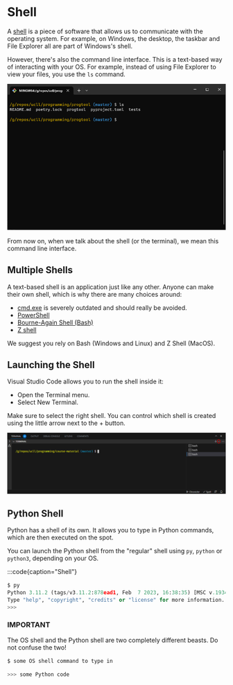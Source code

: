 # Shell

A [shell](https://en.wikipedia.org/wiki/Shell_(computing)) is a piece of software that allows us to communicate with the operating system.
For example, on Windows, the desktop, the taskbar and File Explorer all are part of Windows's shell.

However, there's also the command line interface.
This is a text-based way of interacting with your OS.
For example, instead of using File Explorer to view your files, you use the `ls` command.

![Command Line Interface](shell.png)

From now on, when we talk about the shell (or the terminal), we mean this command line interface.

## Multiple Shells

A text-based shell is an application just like any other.
Anyone can make their own shell, which is why there are many choices around:

* [cmd.exe](https://en.wikipedia.org/wiki/Cmd.exe) is severely outdated and should really be avoided.
* [PowerShell](https://en.wikipedia.org/wiki/PowerShell)
* [Bourne-Again Shell (Bash)](https://en.wikipedia.org/wiki/Bash_(Unix_shell))
* [Z shell](https://en.wikipedia.org/wiki/Z_shell)

We suggest you rely on Bash (Windows and Linux) and Z Shell (MacOS).

## Launching the Shell

Visual Studio Code allows you to run the shell inside it:

* Open the Terminal menu.
* Select New Terminal.

Make sure to select the right shell.
You can control which shell is created using the little arrow next to the + button.

![Shell Selection](shell-selection.png)


## Python Shell

Python has a shell of its own.
It allows you to type in Python commands, which are then executed on the spot.

You can launch the Python shell from the "regular" shell using `py`, `python` or `python3`, depending on your OS.

:::code{caption="Shell"}

```python
$ py
Python 3.11.2 (tags/v3.11.2:878ead1, Feb  7 2023, 16:38:35) [MSC v.1934 64 bit (AMD64)] on win32
Type "help", "copyright", "credits" or "license" for more information.
>>>

```



### IMPORTANT
The OS shell and the Python shell are two completely different beasts.
Do not confuse the two!


```bash
$ some OS shell command to type in
```


```python
>>> some Python code
```


